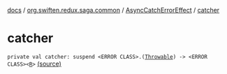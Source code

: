 [docs](../../index.md) / [org.swiften.redux.saga.common](../index.md) / [AsyncCatchErrorEffect](index.md) / [catcher](./catcher.md)

# catcher

`private val catcher: suspend <ERROR CLASS>.(`[`Throwable`](https://kotlinlang.org/api/latest/jvm/stdlib/kotlin/-throwable/index.html)`) -> <ERROR CLASS><`[`R`](index.md#R)`>` [(source)](https://github.com/protoman92/KotlinRedux/tree/master/common/common-saga/src/main/kotlin/org/swiften/redux/saga/common/CatchErrorEffect.kt#L31)